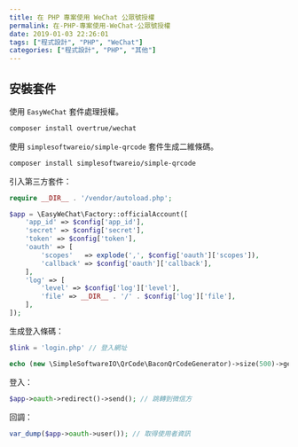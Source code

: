 ```yaml
---
title: 在 PHP 專案使用 WeChat 公眾號授權
permalink: 在-PHP-專案使用-WeChat-公眾號授權
date: 2019-01-03 22:26:01
tags: ["程式設計", "PHP", "WeChat"]
categories: ["程式設計", "PHP", "其他"]
---
```


## 安裝套件

使用 `EasyWeChat` 套件處理授權。

```BASH
composer install overtrue/wechat
```

使用 `simplesoftwareio/simple-qrcode` 套件生成二維條碼。

```BASH
composer install simplesoftwareio/simple-qrcode
```

引入第三方套件：

```PHP
require __DIR__ . '/vendor/autoload.php';

$app = \EasyWeChat\Factory::officialAccount([
    'app_id' => $config['app_id'],
    'secret' => $config['secret'],
    'token' => $config['token'],
    'oauth' => [
        'scopes'   => explode(',', $config['oauth']['scopes']),
        'callback' => $config['oauth']['callback'],
    ],
    'log' => [
        'level' => $config['log']['level'],
        'file' => __DIR__ . '/' . $config['log']['file'],
    ],
]);
```

生成登入條碼：

```PHP
$link = 'login.php' // 登入網址

echo (new \SimpleSoftwareIO\QrCode\BaconQrCodeGenerator)->size(500)->generate($link);
```

登入：

```PHP
$app->oauth->redirect()->send(); // 跳轉到微信方
```

回調：

```PHP
var_dump($app->oauth->user()); // 取得使用者資訊
```
